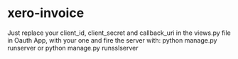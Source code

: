 # xero-invoice

Just replace your client_id, client_secret and callback_uri in the views.py file in Oauth App, with your one and fire the server with: 
python manage.py runserver 
or
python manage.py runsslserver

